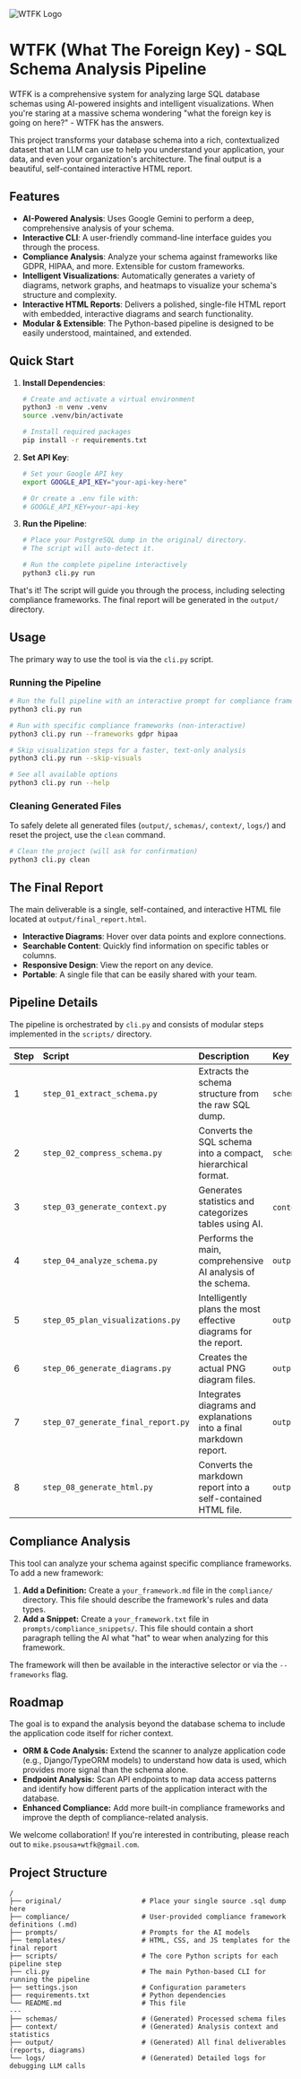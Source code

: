 ![WTFK Logo](wtfk-logo.png)

# WTFK (What The Foreign Key) - SQL Schema Analysis Pipeline

WTFK is a comprehensive system for analyzing large SQL database schemas using AI-powered insights and intelligent visualizations. When you're staring at a massive schema wondering "what the foreign key is going on here?" - WTFK has the answers.

This project transforms your database schema into a rich, contextualized dataset that an LLM can use to help you understand your application, your data, and even your organization's architecture. The final output is a beautiful, self-contained interactive HTML report.

## Features

*   **AI-Powered Analysis**: Uses Google Gemini to perform a deep, comprehensive analysis of your schema.
*   **Interactive CLI**: A user-friendly command-line interface guides you through the process.
*   **Compliance Analysis**: Analyze your schema against frameworks like GDPR, HIPAA, and more. Extensible for custom frameworks.
*   **Intelligent Visualizations**: Automatically generates a variety of diagrams, network graphs, and heatmaps to visualize your schema's structure and complexity.
*   **Interactive HTML Reports**: Delivers a polished, single-file HTML report with embedded, interactive diagrams and search functionality.
*   **Modular & Extensible**: The Python-based pipeline is designed to be easily understood, maintained, and extended.

## Quick Start

1.  **Install Dependencies**:
    ```bash
    # Create and activate a virtual environment
    python3 -m venv .venv
    source .venv/bin/activate
    
    # Install required packages
    pip install -r requirements.txt
    ```

2.  **Set API Key**:
    ```bash
    # Set your Google API key
    export GOOGLE_API_KEY="your-api-key-here"
    
    # Or create a .env file with:
    # GOOGLE_API_KEY=your-api-key
    ```

3.  **Run the Pipeline**:
    ```bash
    # Place your PostgreSQL dump in the original/ directory.
    # The script will auto-detect it.
    
    # Run the complete pipeline interactively
    python3 cli.py run
    ```
That's it! The script will guide you through the process, including selecting compliance frameworks. The final report will be generated in the `output/` directory.

## Usage

The primary way to use the tool is via the `cli.py` script.

### Running the Pipeline

```bash
# Run the full pipeline with an interactive prompt for compliance frameworks
python3 cli.py run

# Run with specific compliance frameworks (non-interactive)
python3 cli.py run --frameworks gdpr hipaa

# Skip visualization steps for a faster, text-only analysis
python3 cli.py run --skip-visuals

# See all available options
python3 cli.py run --help
```

### Cleaning Generated Files

To safely delete all generated files (`output/`, `schemas/`, `context/`, `logs/`) and reset the project, use the `clean` command.

```bash
# Clean the project (will ask for confirmation)
python3 cli.py clean
```

## The Final Report

The main deliverable is a single, self-contained, and interactive HTML file located at `output/final_report.html`.

*   **Interactive Diagrams**: Hover over data points and explore connections.
*   **Searchable Content**: Quickly find information on specific tables or columns.
*   **Responsive Design**: View the report on any device.
*   **Portable**: A single file that can be easily shared with your team.

## Pipeline Details

The pipeline is orchestrated by `cli.py` and consists of modular steps implemented in the `scripts/` directory.

| Step | Script | Description | Key Output(s) |
| :--- | :--- | :--- | :--- |
| 1 | `step_01_extract_schema.py` | Extracts the schema structure from the raw SQL dump. | `schemas/schema_only.sql` |
| 2 | `step_02_compress_schema.py` | Converts the SQL schema into a compact, hierarchical format. | `schemas/schema_compressed.txt` |
| 3 | `step_03_generate_context.py` | Generates statistics and categorizes tables using AI. | `context/*.json`, `logs/*.log` |
| 4 | `step_04_analyze_schema.py` | Performs the main, comprehensive AI analysis of the schema. | `output/schema_analysis.md` |
| 5 | `step_05_plan_visualizations.py` | Intelligently plans the most effective diagrams for the report. | `output/visualization_plan.json` |
| 6 | `step_06_generate_diagrams.py` | Creates the actual PNG diagram files. | `output/diagrams/*.png` |
| 7 | `step_07_generate_final_report.py` | Integrates diagrams and explanations into a final markdown report. | `output/final_report.md` |
| 8 | `step_08_generate_html.py` | Converts the markdown report into a self-contained HTML file. | `output/final_report.html` |

## Compliance Analysis

This tool can analyze your schema against specific compliance frameworks. To add a new framework:

1.  **Add a Definition:** Create a `your_framework.md` file in the `compliance/` directory. This file should describe the framework's rules and data types.
2.  **Add a Snippet:** Create a `your_framework.txt` file in `prompts/compliance_snippets/`. This file should contain a short paragraph telling the AI what "hat" to wear when analyzing for this framework.

The framework will then be available in the interactive selector or via the `--frameworks` flag.

## Roadmap

The goal is to expand the analysis beyond the database schema to include the application code itself for richer context.

- **ORM & Code Analysis:** Extend the scanner to analyze application code (e.g., Django/TypeORM models) to understand how data is used, which provides more signal than the schema alone.
- **Endpoint Analysis:** Scan API endpoints to map data access patterns and identify how different parts of the application interact with the database.
- **Enhanced Compliance:** Add more built-in compliance frameworks and improve the depth of compliance-related analysis.

We welcome collaboration! If you're interested in contributing, please reach out to `mike.psousa+wtfk@gmail.com`.

## Project Structure

```
/
├── original/                    # Place your single source .sql dump here
├── compliance/                  # User-provided compliance framework definitions (.md)
├── prompts/                     # Prompts for the AI models
├── templates/                   # HTML, CSS, and JS templates for the final report
├── scripts/                     # The core Python scripts for each pipeline step
├── cli.py                       # The main Python-based CLI for running the pipeline
├── settings.json                # Configuration parameters
├── requirements.txt             # Python dependencies
└── README.md                    # This file
---
├── schemas/                     # (Generated) Processed schema files
├── context/                     # (Generated) Analysis context and statistics
├── output/                      # (Generated) All final deliverables (reports, diagrams)
└── logs/                        # (Generated) Detailed logs for debugging LLM calls
```
